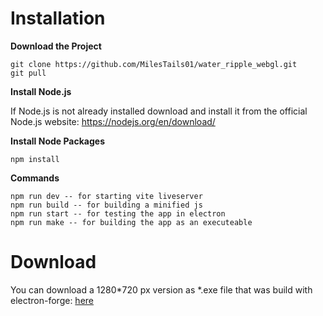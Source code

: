 # Installation

**Download the Project**
```
git clone https://github.com/MilesTails01/water_ripple_webgl.git
git pull
```

**Install Node.js**

If Node.js is not already installed download and install it from the official Node.js website: https://nodejs.org/en/download/

**Install Node Packages**

```
npm install
```

**Commands**

```
npm run dev -- for starting vite liveserver
npm run build -- for building a minified js
npm run start -- for testing the app in electron
npm run make -- for building the app as an executeable
```

# Download

You can download a 1280*720 px version as *.exe file that was build with electron-forge:
[here](https://drive.google.com/file/d/1JVkBG3nB-EtdLuX5VSg7x7rAes5qOPq_/view?usp=sharing)